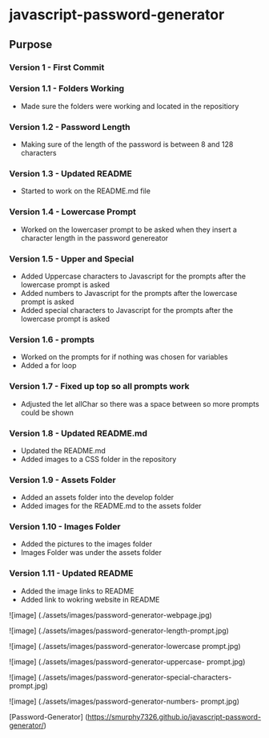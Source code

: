 # javascript-password-generator

## Purpose


### Version 1 - First Commit

### Version 1.1 - Folders Working
* Made sure the folders were working and located in the repositiory

### Version 1.2 - Password Length
* Making sure of the length of the password is between 8 and 128 characters

### Version 1.3 - Updated README
* Started to work on the README.md file

### Version 1.4 - Lowercase Prompt
* Worked on the lowercaser prompt to be asked when they insert a character length in the password genereator

### Version 1.5 - Upper and Special
* Added Uppercase characters to Javascript for the prompts after the lowercase prompt is asked
* Added numbers to Javascript for the prompts after the lowercase prompt is asked
* Added special characters to Javascript for the prompts after the lowercase prompt is asked

### Version 1.6 - prompts
* Worked on the prompts for if nothing was chosen for variables
* Added a for loop

### Version 1.7 - Fixed up top so all prompts work
* Adjusted the let allChar so there was a space between so more prompts could be shown

### Version 1.8 - Updated README.md
* Updated the README.md
* Added images to a CSS folder in the repository

### Version 1.9 - Assets Folder
* Added an assets folder into the develop folder
* Added images for the README.md to the assets folder

### Version 1.10 - Images Folder
* Added the pictures to the images folder
* Images Folder was under the assets folder

### Version 1.11 - Updated README
* Added the image links to README
* Added link to wokring website in README

![image] (./assets/images/password-generator-webpage.jpg)

![image] (./assets/images/password-generator-length-prompt.jpg)

![image] (./assets/images/password-generator-lowercase prompt.jpg)

![image] (./assets/images/password-generator-uppercase- prompt.jpg)

![image] (./assets/images/password-generator-special-characters- prompt.jpg)

![image] (./assets/images/password-generator-numbers- prompt.jpg)

[Password-Generator] (https://smurphy7326.github.io/javascript-password-generator/)